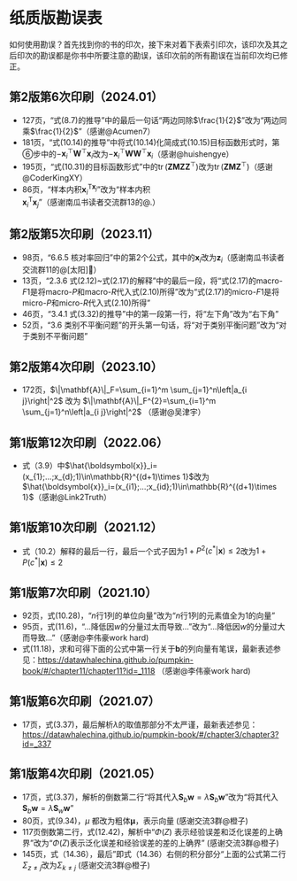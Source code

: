 # 纸质版勘误表

如何使用勘误？首先找到你的书的印次，接下来对着下表索引印次，该印次及其之后印次的勘误都是你书中所要注意的勘误，该印次前的所有勘误在当前印次均已修正。

## 第2版第6次印刷（2024.01）
- 127页，“式(8.7)的推导”中的最后一句话“两边同除$\frac{1}{2}$”改为“两边同乘$\frac{1}{2}$”（感谢@Acumen7）
- 181页，“式(10.14)的推导”中将式(10.14)化简成式(10.15)目标函数形式时，第⑥步中的$-\boldsymbol{x}_i^{\top}\mathbf{W}^{\top} \mathbf{x}_i$改为$-\boldsymbol{x}_i^{\top} \mathbf{W}\mathbf{W}^{\top} \mathbf{x}_i$（感谢@huishengye）
- 195页，“式(10.31)的目标函数形式”中的$\operatorname{tr}\left(\mathbf{Z}\mathbf{M}\mathbf{Z}\mathbf{Z}^{\top}\right)$改为$\operatorname{tr}\left(\mathbf{Z}\mathbf{M}\mathbf{Z}^{\top}\right)$（感谢@CoderKingXY）
- 86页，“样本内积$\boldsymbol{x}_i^{\mathrm{T}\boldsymbol{x}_j}$”改为“样本内积$\boldsymbol{x}_i^{\mathrm{T}}\boldsymbol{x}_j$”（感谢南瓜书读者交流群13的@.）

## 第2版第5次印刷（2023.11）
- 98页，“6.6.5 核对率回归”中的第2个公式，其中的$\boldsymbol{x}_{i}$改为$\boldsymbol{z}_{i}$（感谢南瓜书读者交流群11的@[太阳]🌈）
- 13页，“2.3.6 式(2.12)~式(2.17)的解释”中的最后一段，将“式(2.17)的$\text{macro-}F1$是将$\text{macro-}P$和$\text{macro-}R$代入式(2.10)所得”改为“式(2.17)的$\text{micro-}F1$是将$\text{micro-}P$和$\text{micro-}R$代入式(2.10)所得”
- 46页，“3.4.1 式(3.32)的推导”中的第一段第一行，将“左下角”改为“右下角”
- 52页，“3.6 类别不平衡问题”的开头第一句话，将“对于类别平衡问题”改为“对于类别不平衡问题”

## 第2版第4次印刷（2023.10）
- 172页，$\|\mathbf{A}\|_F=\sum_{i=1}^m \sum_{j=1}^n\left|a_{i j}\right|^2$ 改为 $\|\mathbf{A}\|_F^{2}=\sum_{i=1}^m \sum_{j=1}^n\left|a_{i j}\right|^2$ （感谢@吴津宇）

## 第1版第12次印刷（2022.06）
- 式（3.9）中$\hat{\boldsymbol{x}}_i=(x_{1};...;x_{d};1)\in\mathbb{R}^{(d+1)\times 1}$改为$\hat{\boldsymbol{x}}_i=(x_{i1};...;x_{id};1)\in\mathbb{R}^{(d+1)\times 1}$（感谢@Link2Truth）

## 第1版第10次印刷（2021.12）
- 式（10.2）解释的最后一行，最后一个式子因为$1 + P^2\left(c^{*} | \boldsymbol{x}\right)\leqslant 2$改为$1 + P\left(c^{*} | \boldsymbol{x}\right)\leqslant 2$

## 第1版第7次印刷（2021.10）
- 92页，式(10.28)，“$n$行1列的单位向量”改为“$n$行1列的元素值全为1的向量”
- 95页，式(11.6)，“...降低因$w$的分量过太而导致...”改为“...降低因$w$的分量过大而导致...”（感谢@李伟豪work hard)
- 式(11.18)，求和可得下面的公式中第一行关于$\boldsymbol{b}$的列向量有笔误，最新表述参见：https://datawhalechina.github.io/pumpkin-book/#/chapter11/chapter11?id=_1118 （感谢@李伟豪work hard)

## 第1版第6次印刷（2021.07）
- 17页，式(3.37)，最后解析$\lambda$的取值那部分不太严谨，最新表述参见：https://datawhalechina.github.io/pumpkin-book/#/chapter3/chapter3?id=_337

## 第1版第4次印刷（2021.05）
- 17页，式(3.37)，解析的倒数第二行“将其代入$\mathbf{S}_{b} \boldsymbol{w}=\lambda \mathbf{S}_{b} \boldsymbol{w}$”改为“将其代入$\mathbf{S}_{b} \boldsymbol{w}=\lambda \mathbf{S}_{w} \boldsymbol{w}$”
- 80页，式(9.34)，$\mu$ 都改为粗体$\boldsymbol{\mu}$，表示向量 (感谢交流3群@橙子)
- 117页倒数第二行，式(12.42)，解析中“$\Phi(Z)$ 表示经验误差和泛化误差的上确界”改为“$\Phi(Z)$表示泛化误差和经验误差的差的上确界” (感谢交流3群@橙子)
- 145页，式（14.36），最后”即式（14.36）右侧的积分部分“上面的公式第二行$\Sigma_{z\ne j}$改为$\Sigma_{k\ne j}$ (感谢交流3群@橙子)
